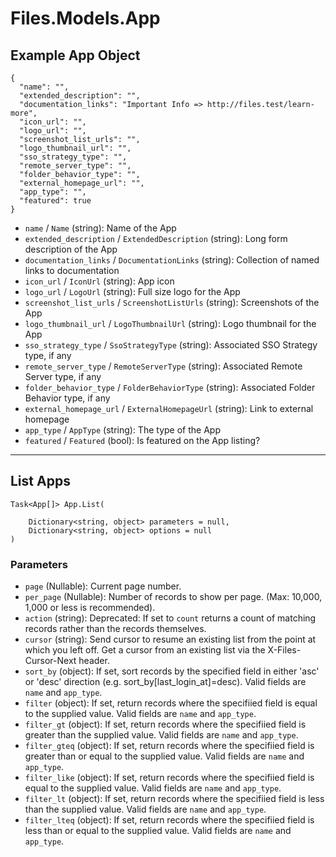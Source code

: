 # Files.Models.App

## Example App Object

```
{
  "name": "",
  "extended_description": "",
  "documentation_links": "Important Info => http://files.test/learn-more",
  "icon_url": "",
  "logo_url": "",
  "screenshot_list_urls": "",
  "logo_thumbnail_url": "",
  "sso_strategy_type": "",
  "remote_server_type": "",
  "folder_behavior_type": "",
  "external_homepage_url": "",
  "app_type": "",
  "featured": true
}
```

* `name` / `Name`  (string): Name of the App
* `extended_description` / `ExtendedDescription`  (string): Long form description of the App
* `documentation_links` / `DocumentationLinks`  (string): Collection of named links to documentation
* `icon_url` / `IconUrl`  (string): App icon
* `logo_url` / `LogoUrl`  (string): Full size logo for the App
* `screenshot_list_urls` / `ScreenshotListUrls`  (string): Screenshots of the App
* `logo_thumbnail_url` / `LogoThumbnailUrl`  (string): Logo thumbnail for the App
* `sso_strategy_type` / `SsoStrategyType`  (string): Associated SSO Strategy type, if any
* `remote_server_type` / `RemoteServerType`  (string): Associated Remote Server type, if any
* `folder_behavior_type` / `FolderBehaviorType`  (string): Associated Folder Behavior type, if any
* `external_homepage_url` / `ExternalHomepageUrl`  (string): Link to external homepage
* `app_type` / `AppType`  (string): The type of the App
* `featured` / `Featured`  (bool): Is featured on the App listing?


---

## List Apps

```
Task<App[]> App.List(
    
    Dictionary<string, object> parameters = null,
    Dictionary<string, object> options = null
)
```

### Parameters

* `page` (Nullable<Int64>): Current page number.
* `per_page` (Nullable<Int64>): Number of records to show per page.  (Max: 10,000, 1,000 or less is recommended).
* `action` (string): Deprecated: If set to `count` returns a count of matching records rather than the records themselves.
* `cursor` (string): Send cursor to resume an existing list from the point at which you left off.  Get a cursor from an existing list via the X-Files-Cursor-Next header.
* `sort_by` (object): If set, sort records by the specified field in either 'asc' or 'desc' direction (e.g. sort_by[last_login_at]=desc). Valid fields are `name` and `app_type`.
* `filter` (object): If set, return records where the specifiied field is equal to the supplied value. Valid fields are `name` and `app_type`.
* `filter_gt` (object): If set, return records where the specifiied field is greater than the supplied value. Valid fields are `name` and `app_type`.
* `filter_gteq` (object): If set, return records where the specifiied field is greater than or equal to the supplied value. Valid fields are `name` and `app_type`.
* `filter_like` (object): If set, return records where the specifiied field is equal to the supplied value. Valid fields are `name` and `app_type`.
* `filter_lt` (object): If set, return records where the specifiied field is less than the supplied value. Valid fields are `name` and `app_type`.
* `filter_lteq` (object): If set, return records where the specifiied field is less than or equal to the supplied value. Valid fields are `name` and `app_type`.
